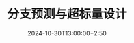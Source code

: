 ---
type: lecture
date: 2024-10-30T13:00:00+2:50
title: 分支预测与超标量设计
tldr: "介绍分支预测技术与超标量技术"
hide_from_announcments: true
# thumbnail:
# links:
---